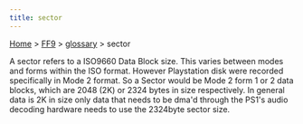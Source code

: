 ```yaml
---
title: sector
---
```


[Home](Main%20Page.md) > [FF9](FF9.md) > [glossary](FF9/glossary.md) > sector

A sector refers to a ISO9660 Data Block size. This varies between modes
and forms within the ISO format. However Playstation disk were recorded
specifically in Mode 2 format. So a Sector would be Mode 2 form 1 or 2
data blocks, which are 2048 (2K) or 2324 bytes in size respectively. In
general data is 2K in size only data that needs to be dma'd through the
PS1's audio decoding hardware needs to use the 2324byte sector size.
